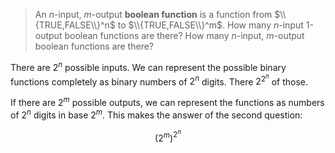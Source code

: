 > An $n$-input, $m$-output **boolean function** is a function from
> $\\{TRUE,FALSE\\}^n$ to $\\{TRUE,FALSE\\}^m$. How many $n$-input 1-output
> boolean functions are there? How many $n$-input, $m$-output boolean functions
> are there?

There are $2^n$ possible inputs. We can represent the possible binary functions
completely as binary numbers of $2^n$ digits. There $2^{2^n}$ of those.

If there are $2^m$ possible outputs, we can represent the functions as numbers
of $2^n$ digits in base $2^m$. This makes the answer of the second question:

$$ (2^m)^{2^n} $$
